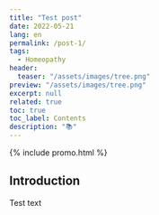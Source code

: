 ```yaml
---
title: "Test post"
date: 2022-05-21
lang: en
permalink: /post-1/
tags:
  - Homeopathy
header:
  teaser: "/assets/images/tree.png"
preview: "/assets/images/tree.png"
excerpt: null
related: true
toc: true
toc_label: Contents
description: "📚"
---
```


{% include promo.html %}

## Introduction

Test text
